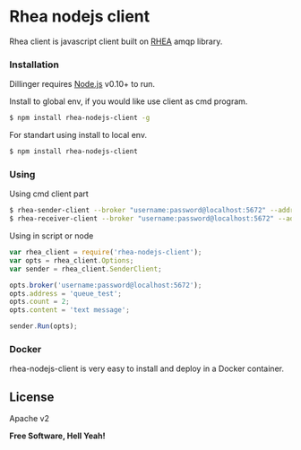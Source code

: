 # Rhea nodejs client
Rhea client is javascript client built on [RHEA](https://www.npmjs.com/package/rhea) amqp library.


### Installation

Dillinger requires [Node.js](https://nodejs.org/) v0.10+ to run.

Install to global env, if you would like use client as cmd program.

```sh
$ npm install rhea-nodejs-client -g
```

For standart using install to local env.

```sh
$ npm install rhea-nodejs-client
```

### Using

Using cmd client part

```sh
$ rhea-sender-client --broker "username:password@localhost:5672" --address "queue_test" --count 2 --msg-content "text message" --log-msgs dict
$ rhea-receiver-client --broker "username:password@localhost:5672" --address "queue_test" --count 2 --log-msgs dict
```

Using in script or node

```js
var rhea_client = require('rhea-nodejs-client');
var opts = rhea_client.Options;
var sender = rhea_client.SenderClient;

opts.broker('username:password@localhost:5672');
opts.address = 'queue_test';
opts.count = 2;
opts.content = 'text message';

sender.Run(opts);
```

### Docker
rhea-nodejs-client is very easy to install and deploy in a Docker container.


License
----

Apache v2


**Free Software, Hell Yeah!**
